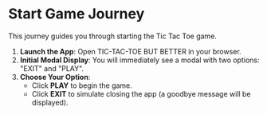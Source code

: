 # Start Game Journey

This journey guides you through starting the Tic Tac Toe game.

1. **Launch the App**: Open TIC-TAC-TOE BUT BETTER in your browser.
2. **Initial Modal Display**: You will immediately see a modal with two options: "EXIT" and "PLAY".
3. **Choose Your Option**:
   - Click **PLAY** to begin the game.
   - Click **EXIT** to simulate closing the app (a goodbye message will be displayed).